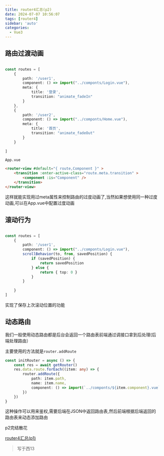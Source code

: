 ```yaml
---
title: router4汇总(p2)
date: 2024-07-07 10:56:07
tags: [router4]
sidebar: 'auto'
categories:
  - Vue3
---
```


## 路由过渡动画

```ts

const routes = [
    {
        path: '/user1',
        component: () => import("../componts/Login.vue"),
        meta: {
            title: '登录',
            transition: "animate_fadeIn"
        }
    },
    {
        path: '/user2',
        component: () => import("../componts/Home.vue"),
        meta: {
            title: '首页',
            transition: "animate_fadeOut"
        }
    }
 
]
```

<!--more-->

`App.vue`
```html
<router-view #default="{ route,Component }" >
    <transition :enter-active-class="route.meta.transition" >
        <component :is="Component" />
    </transition>
</router-view>

```

这样就能实现用过meta属性来控制路由的过度动画了,当然如果想使用同一种过度动画,可以在App.vue中配置过度动画  

## 滚动行为

```ts

const routes = [
    {
        path: '/user1',
        component: () => import("../componts/Login.vue"),
        scrollBehavior(to, from, savedPosition) {
            if (savedPosition) {
                return savedPosition
            } else {
                return { top: 0 }
            }
        }
       
    }
]
```

实现了保存上次滚动位置的功能  

## 动态路由

我们一般使用动态路由都是后台会返回一个路由表前端通过调接口拿到后处理(后端处理路由）   

主要使用的方法就是`router.addRoute`

```ts
const initRouter = async () => {
    const res = await getRouter()
    res.data.route.forEach((item: any) => {
        router.addRoute({
            path: item.path,
            name: item.name,
            component: () => import(`../componts/${item.component}.vue`),//使用字符串拼接匹配组件
        })
    })
}
```

这种操作可以用来鉴权,需要后端在JSON中返回路由表,然后前端根据后端返回的路由表来动态添加路由  

p2完结散花

[router4汇总(p1)](https://xixiibn5100.github.io/2024/07/06/router4-%E6%B1%87%E6%80%BB/)

> 写于西13
